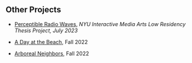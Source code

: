 ## Other Projects

- [Perceptible Radio Waves](https://itp.nyu.edu/lowres/thesisarchive2023/?elizabeth-engelman), _NYU Interactive Media Arts Low Residency Thesis Project, July 2023_

- [A Day at the Beach](https://github.com/elizabethengelman/a-day-at-the-beach/tree/main), Fall 2022

- [Arboreal Neighbors](https://github.com/elizabethengelman/arboreal-neighbors), Fall 2022